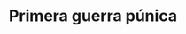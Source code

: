 ﻿---
title: "Primera guerra púnica"
permalink: periodes_0.html
layout: periode
dataInici: -264
dataFi: -241
sidebar: periodes
summary:
pares:
  - 8:
    title: "República romana"
    dataInici: "(-509)"
    dataFi: "(-27)"

fills:
  - 94:
    title: "Batalla de Milas"
    dataInici: "(-260)"

  - 95:
    title: "Batalla del cabo Ecnomo"
    dataInici: "(-256)"

  - 1:
    title: "Batalla de los Llanos del Bagradas"
    dataInici: "(-255)"

  - 96:
    title: "Batalla de Drepanum"
    dataInici: "(-249)"

  - 97:
    title: "Batalla de las Islas Egadas"
    dataInici: "(-241)"

jocsPrincipals:
  - title: "Punic Island"
    bggId: 88246

  - title: "Sword of Rome"
    bggId: 7480

  - title: "Carthage: The First Punic War"
    bggId: 13855

  - title: "Hands in the Sea"
    bggId: 136955

jocsEscenaris:
jocsEpoca:
  - title: "The Punic Wars"
    bggId: 4125
    escenari: "1st Punic War"

  - title: "Hannibal & Hamilcar"
    bggId: 63375
    escenari: "Hamilcar"

jocsEpocaEscenaris:
  - title: "Pax Romana"
    bggId: 17393
    escenari: "The Punic Wars"

  - title: "Anachronism"
    bggId: 14038
    escenari: "Hamilcar Barca"
    dataInici: -275
    dataFi: -228

  - title: "Antike Duellum"
    bggId: 104955
    escenari: "Punic Wars"
    dataInici: 
    dataFi: 

---
